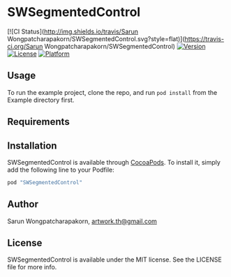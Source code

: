 # SWSegmentedControl

[![CI Status](http://img.shields.io/travis/Sarun Wongpatcharapakorn/SWSegmentedControl.svg?style=flat)](https://travis-ci.org/Sarun Wongpatcharapakorn/SWSegmentedControl)
[![Version](https://img.shields.io/cocoapods/v/SWSegmentedControl.svg?style=flat)](http://cocoapods.org/pods/SWSegmentedControl)
[![License](https://img.shields.io/cocoapods/l/SWSegmentedControl.svg?style=flat)](http://cocoapods.org/pods/SWSegmentedControl)
[![Platform](https://img.shields.io/cocoapods/p/SWSegmentedControl.svg?style=flat)](http://cocoapods.org/pods/SWSegmentedControl)

## Usage

To run the example project, clone the repo, and run `pod install` from the Example directory first.

## Requirements

## Installation

SWSegmentedControl is available through [CocoaPods](http://cocoapods.org). To install
it, simply add the following line to your Podfile:

```ruby
pod "SWSegmentedControl"
```

## Author

Sarun Wongpatcharapakorn, artwork.th@gmail.com

## License

SWSegmentedControl is available under the MIT license. See the LICENSE file for more info.
